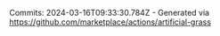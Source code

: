 Commits: 2024-03-16T09:33:30.784Z - Generated via https://github.com/marketplace/actions/artificial-grass
<br>
